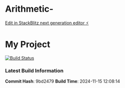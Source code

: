 # Arithmetic-

[Edit in StackBlitz next generation editor ⚡️](https://stackblitz.com/~/github.com/oferguez/Arithmetic-)

# My Project

[![Build Status](https://github.com/oferguez/Arithmetic-/workflows/Build%20and%20Deploy/badge.svg)](https://oferguez/Arithmetic-/repository/actions)


### Latest Build Information

**Commit Hash**: 9bd2479
**Build Time**: 2024-11-15 12:08:14
